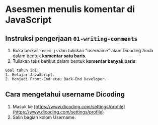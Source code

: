 # Asesmen menulis komentar di JavaScript

## Instruksi pengerjaan `01-writing-comments`
1. Buka berkas `index.js` dan tuliskan "username" akun Dicoding Anda dalam bentuk **komentar satu baris**.
2. Tuliskan teks berikut dalam bentuk **komentar banyak baris**:

```
Goal tahun ini:
1. Belajar JavaScript.
2. Menjadi Front-End atau Back-End Developer.
```

## Cara mengetahui username Dicoding
1. Masuk ke [https://www.dicoding.com/settings/profile](https://www.dicoding.com/settings/profile)
2. Salin bagian kolom Username.
